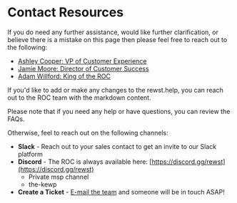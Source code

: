 # Contact Resources

If you do need any further assistance, would like further clarification, or believe there is a mistake on this page then please feel free to reach out to the following:

* [Ashley Cooper: VP of Customer Experience](mailto:Ashley@rewst.io)
* [Jamie Moore: Director of Customer Success](mailto:Jamie@rewst.io)
* [Adam Willford: King of the ROC](mailto:Adam@rewst.io)

If you'd like to add or make any changes to the rewst.help, you can reach out to the ROC team with the markdown content.

Please note that if you need any help or have questions, you can review the FAQs.

Otherwise, feel to reach out on the following channels:

* **Slack** - Reach out to your sales contact to get an invite to our Slack platform
* **Discord** - The ROC is always available here: [https://discord.gg/rewst](https://discord.gg/rewst)
  * Private msp channel
  * the-kewp
* **Create a Ticket** - [E-mail the team](mailto:roc@rewst.io) and someone will be in touch ASAP!
